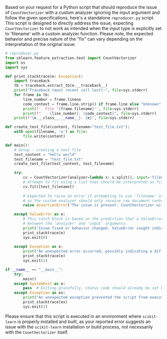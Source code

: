 Based on your request for a Python script that should reproduce the issue of `CountVectorizer` with a custom analyzer ignoring the input argument and follow the given specifications, here's a standalone `reproducer.py` script. This script is designed to directly address the issue, expecting `CountVectorizer` to not work as intended when the input type is explicitly set to 'filename' with a custom analyzer function. Please note, the expected behavior and precise nature of the "fix" can vary depending on the interpretation of the original issue:

```python
# reproducer.py
from sklearn.feature_extraction.text import CountVectorizer
import os
import sys

def print_stacktrace(e: Exception):
    import traceback
    tb = traceback.extract_tb(e.__traceback__)
    print("Traceback (most recent call last):", file=sys.stderr)
    for frame in tb:
        line_number = frame.lineno
        code_context = frame.line.strip() if frame.line else "Unknown"
        print(f'  File "{frame.filename}"', file=sys.stderr)
        print(f"    {line_number}: {code_context}", file=sys.stderr)
    print(f"{e.__class__.__name__}: {e}", file=sys.stderr)

def create_test_file(content, filename="test_file.txt"):
    with open(filename, 'w') as file:
        file.write(content)

def main():
    # Setup - creating a test file
    test_content = "hello world"
    test_filename = "test_file.txt"
    create_test_file(test_content, test_filename)

    try:
        cv = CountVectorizer(analyzer=lambda x: x.split(), input='filename')
        # Attempt to fit using a list that should be interpreted as filenames due to input type
        cv.fit([test_filename])
        
        # Expected to raise an error if attempting to use 'filename' input with a custom analyzer,
        # as the custom analyzer should only receive raw document content, not filenames.
        raise AssertionError("The issue is present: CountVectorizer with custom analyzer is not ignoring the 'input' argument as expected.")

    except ValueError as e:
        # This catch block is based on the prediction that a ValueError might occur if the implementation checks for consistency
        # between the 'analyzer' and 'input' arguments.
        print("Issue fixed or behavior changed. ValueError caught indicating potential input type checks.")
        print_stacktrace(e)
        sys.exit(0)
    
    except Exception as e:
        print("An unexpected error occurred, possibly indicating a different problem.")
        print_stacktrace(e)
        sys.exit(1)

if __name__ == "__main__":
    try:
        main()
    except SystemExit as e:
        pass  # Exiting gracefully, status code should already be set by main()
    except Exception as ex:
        print("An unexpected exception prevented the script from executing properly.")
        print_stacktrace(ex)
        sys.exit(2)
```

Please ensure that this script is executed in an environment where `scikit-learn` is properly installed and built, as your reported error suggests an issue with the `scikit-learn` installation or build process, not necessarily with the `CountVectorizer` itself.